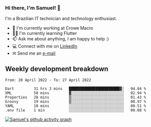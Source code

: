 ### Hi there, I'm Samuel! 👋

I'm a Brazilian IT technician and technology enthusiast.

- 🏢 I'm currently working at Crowe Macro
- 👨‍💻 I'm currently learning Flutter
- 📫 Ask me about anything, I am happy to help :)
- 💻 Connect with me on [LinkedIn](https://www.linkedin.com/in/samuel-s-marques/)
- ✉ Send me an [e-mail](mailto:samuel.s.marques@protonmail.com)

## Weekly development breakdown
<!--START_SECTION:waka-->

```text
From: 20 April 2022 - To: 27 April 2022

Dart         31 hrs 3 mins   ███████████████████████▓░   94.04 %
XML          58 mins         ▓░░░░░░░░░░░░░░░░░░░░░░░░   02.94 %
Properties   28 mins         ▒░░░░░░░░░░░░░░░░░░░░░░░░   01.43 %
Groovy       19 mins         ▒░░░░░░░░░░░░░░░░░░░░░░░░   00.97 %
YAML         10 mins         ░░░░░░░░░░░░░░░░░░░░░░░░░   00.51 %
.env file    1 min           ░░░░░░░░░░░░░░░░░░░░░░░░░   00.08 %
```

<!--END_SECTION:waka-->

[![Samuel's github activity graph](https://activity-graph.herokuapp.com/graph?username=samuel-s-marques&theme=react-dark)](https://github.com/samuel-s-marques)
